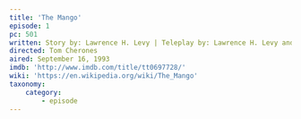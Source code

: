 ```yaml
---
title: 'The Mango'
episode: 1
pc: 501
written: Story by: Lawrence H. Levy | Teleplay by: Lawrence H. Levy and Larry David
directed: Tom Cherones
aired: September 16, 1993
imdb: 'http://www.imdb.com/title/tt0697728/'
wiki: 'https://en.wikipedia.org/wiki/The_Mango'
taxonomy:
    category:
        - episode
---
```


